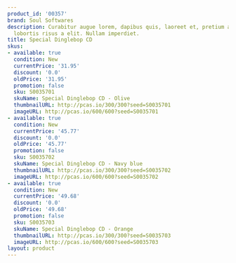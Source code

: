 ```yaml
---
product_id: '00357'
brand: Soul Softwares
description: Curabitur augue lorem, dapibus quis, laoreet et, pretium ac, nisi. Donec
  lobortis risus a elit. Nullam imperdiet.
title: Special Dinglebop CD
skus:
- available: true
  condition: New
  currentPrice: '31.95'
  discount: '0.0'
  oldPrice: '31.95'
  promotion: false
  sku: S0035701
  skuName: Special Dinglebop CD - Olive
  thumbnailURL: http://pcas.io/300/300?seed=S0035701
  imageURL: http://pcas.io/600/600?seed=S0035701
- available: true
  condition: New
  currentPrice: '45.77'
  discount: '0.0'
  oldPrice: '45.77'
  promotion: false
  sku: S0035702
  skuName: Special Dinglebop CD - Navy blue
  thumbnailURL: http://pcas.io/300/300?seed=S0035702
  imageURL: http://pcas.io/600/600?seed=S0035702
- available: true
  condition: New
  currentPrice: '49.68'
  discount: '0.0'
  oldPrice: '49.68'
  promotion: false
  sku: S0035703
  skuName: Special Dinglebop CD - Orange
  thumbnailURL: http://pcas.io/300/300?seed=S0035703
  imageURL: http://pcas.io/600/600?seed=S0035703
layout: product
---
```

